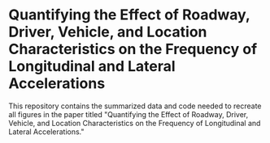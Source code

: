 # Quantifying the Effect of Roadway, Driver, Vehicle, and Location Characteristics on the Frequency of  Longitudinal and Lateral Accelerations

This repository contains the summarized data and code needed to recreate all figures in the paper titled "Quantifying the Effect of Roadway, Driver, Vehicle, and Location Characteristics on the Frequency of  Longitudinal and Lateral Accelerations." 